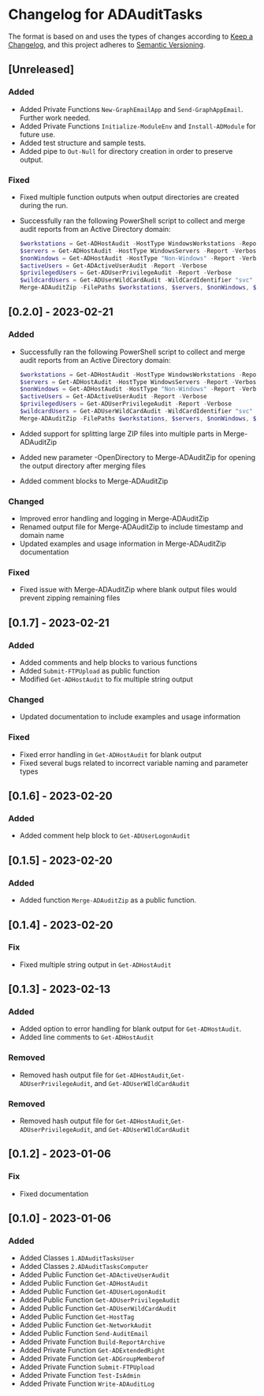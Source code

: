 # Changelog for ADAuditTasks

The format is based on and uses the types of changes according to [Keep a Changelog](https://keepachangelog.com/en/1.0.0/),
and this project adheres to [Semantic Versioning](https://semver.org/spec/v2.0.0.html).

## [Unreleased]

### Added

- Added Private Functions `New-GraphEmailApp` and `Send-GraphAppEmail`. Further work needed.
- Added Private Functions `Initialize-ModuleEnv` and `Install-ADModule` for future use.
- Added test structure and sample tests.
- Added pipe to `Out-Null` for directory creation in order to preserve output.

### Fixed

- Fixed multiple function outputs when output directories are created during the run.
- Successfully ran the following PowerShell script to collect and merge audit reports from an Active Directory domain:

    ```powershell
    $workstations = Get-ADHostAudit -HostType WindowsWorkstations -Report -Verbose
    $servers = Get-ADHostAudit -HostType WindowsServers -Report -Verbose
    $nonWindows = Get-ADHostAudit -HostType "Non-Windows" -Report -Verbose
    $activeUsers = Get-ADActiveUserAudit -Report -Verbose
    $privilegedUsers = Get-ADUserPrivilegeAudit -Report -Verbose
    $wildcardUsers = Get-ADUserWildCardAudit -WildCardIdentifier "svc" -Report -Verbose
    Merge-ADAuditZip -FilePaths $workstations, $servers, $nonWindows, $activeUsers, $privilegedUsers, $wildcardUsers -OpenDirectory
    ```


## [0.2.0] - 2023-02-21

### Added

- Successfully ran the following PowerShell script to collect and merge audit reports from an Active Directory domain:

    ```powershell
    $workstations = Get-ADHostAudit -HostType WindowsWorkstations -Report -Verbose
    $servers = Get-ADHostAudit -HostType WindowsServers -Report -Verbose
    $nonWindows = Get-ADHostAudit -HostType "Non-Windows" -Report -Verbose
    $activeUsers = Get-ADActiveUserAudit -Report -Verbose
    $privilegedUsers = Get-ADUserPrivilegeAudit -Report -Verbose
    $wildcardUsers = Get-ADUserWildCardAudit -WildCardIdentifier "svc" -Report -Verbose
    Merge-ADAuditZip -FilePaths $workstations, $servers, $nonWindows, $activeUsers, $privilegedUsers, $wildcardUsers -OpenDirectory
    ```

- Added support for splitting large ZIP files into multiple parts in Merge-ADAuditZip
- Added new parameter -OpenDirectory to Merge-ADAuditZip for opening the output directory after merging files
- Added comment blocks to Merge-ADAuditZip

### Changed

- Improved error handling and logging in Merge-ADAuditZip
- Renamed output file for Merge-ADAuditZip to include timestamp and domain name
- Updated examples and usage information in Merge-ADAuditZip documentation

### Fixed

- Fixed issue with Merge-ADAuditZip where blank output files would prevent zipping remaining files


## [0.1.7] - 2023-02-21

### Added

- Added comments and help blocks to various functions
- Added `Submit-FTPUpload` as public function
- Modified `Get-ADHostAudit` to fix multiple string output

### Changed

- Updated documentation to include examples and usage information

### Fixed

- Fixed error handling in `Get-ADHostAudit` for blank output
- Fixed several bugs related to incorrect variable naming and parameter types


## [0.1.6] - 2023-02-20

### Added

- Added comment help block to `Get-ADUserLogonAudit`
## [0.1.5] - 2023-02-20

### Added

- Added function `Merge-ADAuditZip` as a public function.

## [0.1.4] - 2023-02-20

### Fix

- Fixed multiple string output in `Get-ADHostAudit`

## [0.1.3] - 2023-02-13

### Added

- Added option to error handling for blank output for `Get-ADHostAudit`.
- Added line comments to `Get-ADHostAudit`

### Removed
- Removed hash output file for `Get-ADHostAudit`,`Get-ADUserPrivilegeAudit`, and `Get-ADUserWIldCardAudit`

### Removed
- Removed hash output file for `Get-ADHostAudit`,`Get-ADUserPrivilegeAudit`, and `Get-ADUserWIldCardAudit`
## [0.1.2] - 2023-01-06

### Fix

- Fixed documentation

## [0.1.0] - 2023-01-06

### Added

- Added Classes `1.ADAuditTasksUser`
- Added Classes `2.ADAuditTasksComputer`
- Added Public Function `Get-ADActiveUserAudit`
- Added Public Function `Get-ADHostAudit`
- Added Public Function `Get-ADUserLogonAudit`
- Added Public Function `Get-ADUserPrivilegeAudit`
- Added Public Function `Get-ADUserWildCardAudit`
- Added Public Function `Get-HostTag`
- Added Public Function `Get-NetworkAudit`
- Added Public Function `Send-AuditEmail`
- Added Private Function `Build-ReportArchive`
- Added Private Function `Get-ADExtendedRight`
- Added Private Function `Get-ADGroupMemberof`
- Added Private Function `Submit-FTPUpload`
- Added Private Function `Test-IsAdmin`
- Added Private Function `Write-ADAuditLog`